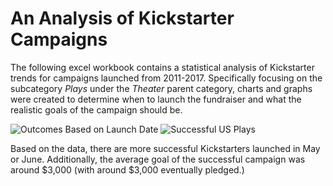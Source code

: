 # An Analysis of Kickstarter Campaigns
The following excel workbook contains a statistical analysis of Kickstarter trends for 
campaigns launched from 2011-2017. Specifically focusing on the subcategory *Plays* under 
the *Theater* parent category, charts and graphs were created to determine when to launch 
the fundraiser and what the realistic goals of the campaign should be.

![Outcomes Based on Launch Date](https://myoctocat.com/assets/images/base-octocat.svg)
![Successful US Plays](https://myoctocat.com/assets/images/base-octocat.svg)

Based on the data, there are more successful Kickstarters launched in May or June. 
Additionally, the average goal of the successful campaign was around $3,000 (with around 
$3,000 eventually pledged.)
